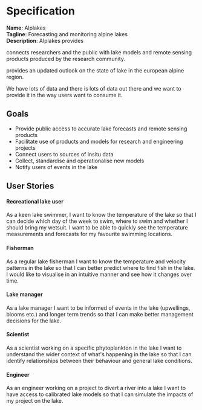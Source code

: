 # Specification

**Name**: Alplakes <br>
**Tagline**: Forecasting and monitoring alpine lakes <br>
**Description**: Alplakes provides 


connects researchers and the public with lake models and remote sensing products produced by the research community.  

provides an updated outlook on the state of lake in the european alpine region. 

We have lots of data and there is lots of data out there and we want to provide it in the way users want to consume it. 

## Goals

- Provide public access to accurate lake forecasts and remote sensing products
- Facilitate use of products and models for research and engineering projects
- Connect users to sources of insitu data 
- Collect, standardise and operationalise new models
- Notify users of events in the lake

## User Stories

#### Recreational lake user

As a keen lake swimmer, I want to know the temperature of the lake so that I can decide which day of the week to swim, where to swim
and whether I should bring my wetsuit. I want to be able to quickly see the temperature measurements and forecasts for my favourite 
swimming locations.

#### Fisherman

As a regular lake fisherman I want to know the temperature and velocity patterns in the lake so that I can better predict where to 
find fish in the lake. I would like to visualise in an intuitive manner and see how it changes over time.

#### Lake manager

As a lake manager I want to be informed of events in the lake (upwellings, blooms etc.) and longer term trends so that I can make 
better management decisions for the lake. 

#### Scientist

As a scientist working on a specific phytoplankton in the lake I want to understand the wider context of what's happening in the lake 
so that I can identify relationships between their behaviour and general lake conditions.

#### Engineer

As an engineer working on a project to divert a river into a lake I want to have access to calibrated lake models so that I 
can simulate the impacts of my project on the lake. 
